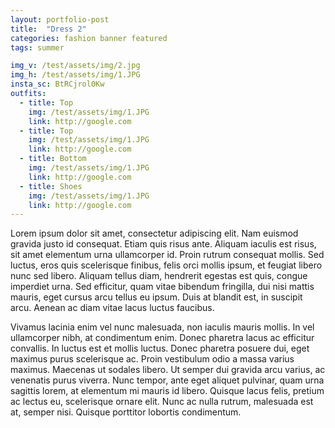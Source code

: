 ```yaml
---
layout: portfolio-post
title:  "Dress 2"
categories: fashion banner featured
tags: summer

img_v: /test/assets/img/2.jpg
img_h: /test/assets/img/1.JPG
insta_sc: BtRCjrol0Kw
outfits:
  - title: Top
    img: /test/assets/img/1.JPG
    link: http://google.com
  - title: Top
    img: /test/assets/img/1.JPG
    link: http://google.com
  - title: Bottom
    img: /test/assets/img/1.JPG
    link: http://google.com
  - title: Shoes
    img: /test/assets/img/1.JPG
    link: http://google.com
---
```

Lorem ipsum dolor sit amet, consectetur adipiscing elit. Nam euismod gravida justo id consequat. Etiam quis risus ante. Aliquam iaculis est risus, sit amet elementum urna ullamcorper id. Proin rutrum consequat mollis. Sed luctus, eros quis scelerisque finibus, felis orci mollis ipsum, et feugiat libero nunc sed libero. Aliquam tellus diam, hendrerit egestas est quis, congue imperdiet urna. Sed efficitur, quam vitae bibendum fringilla, dui nisi mattis mauris, eget cursus arcu tellus eu ipsum. Duis at blandit est, in suscipit arcu. Aenean ac diam vitae lacus luctus faucibus.

Vivamus lacinia enim vel nunc malesuada, non iaculis mauris mollis. In vel ullamcorper nibh, at condimentum enim. Donec pharetra lacus ac efficitur convallis. In luctus est et mollis luctus. Donec pharetra posuere dui, eget maximus purus scelerisque ac. Proin vestibulum odio a massa varius maximus. Maecenas ut sodales libero. Ut semper dui gravida arcu varius, ac venenatis purus viverra. Nunc tempor, ante eget aliquet pulvinar, quam urna sagittis lorem, at elementum mi mauris id libero. Quisque lacus felis, pretium ac lectus eu, scelerisque ornare elit. Nunc ac nulla rutrum, malesuada est at, semper nisi. Quisque porttitor lobortis condimentum. 